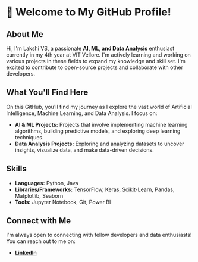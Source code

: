 # 👋 Welcome to My GitHub Profile!

## About Me
Hi, I'm Lakshi VS, a passionate **AI, ML, and Data Analysis** enthusiast currently in my 4th year at VIT Vellore. I'm actively learning and working on various projects in these fields to expand my knowledge and skill set. I'm excited to contribute to open-source projects and collaborate with other developers.

## What You'll Find Here
On this GitHub, you'll find my journey as I explore the vast world of Artificial Intelligence, Machine Learning, and Data Analysis. I focus on:

- **AI & ML Projects:** Projects that involve implementing machine learning algorithms, building predictive models, and exploring deep learning techniques.
- **Data Analysis Projects:** Exploring and analyzing datasets to uncover insights, visualize data, and make data-driven decisions.


## Skills
- **Languages:** Python, Java
- **Libraries/Frameworks:** TensorFlow, Keras, Scikit-Learn, Pandas, Matplotlib, Seaborn
- **Tools:** Jupyter Notebook, Git, Power BI

## Connect with Me
I'm always open to connecting with fellow developers and data enthusiasts! You can reach out to me on:

- **[LinkedIn](https://www.linkedin.com/in/lakshi-vs-4a1386304/)**


